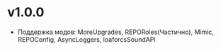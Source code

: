 # v1.0.0

- Поддержка модов: MoreUpgrades, REPORoles(Частично), Mimic, REPOConfig, AsyncLoggers, loaforcsSoundAPI